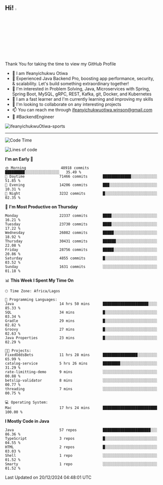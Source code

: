 <!-- BLOG-POST-LIST:START --><!-- BLOG-POST-LIST:END -->

## Hi! <img src="https://media.giphy.com/media/hvRJCLFzcasrR4ia7z/giphy.gif" width="4%"> 

Thank You for taking the time to view my GitHub Profile

- 👋 I am Ifeanyichukwu Otiwa
- 🚀 Experienced Java Backend Pro, boosting app performance, security, & scalability. Let's build something extraordinary together!
- 👀 I'm interested in Problem Solving, Java, Microservices with Spring, Spring Boot, MySQL, gRPC, REST, Kafka, git, Docker, and Kubernetes
- 🌱 I am a fast learner and I'm currently learning and improving my skills
- 💞️ I'm looking to collaborate on any interesting projects
- 📫 You can reach me through ifeanyichukwuotiwa.winson@gmail.com
- 🚀 #BackendEngineer

<p align="left" marginTop="10px"> <img src="https://komarev.com/ghpvc/?username=ifeanyichukwuOtiwa-sports&label=Profile%20views&color=0e75b6&style=for-the-badge" alt="ifeanyichukwuOtiwa-sports" /> </p>

***

<!--START_SECTION:waka-->
![Code Time](http://img.shields.io/badge/Code%20Time-3%2C238%20hrs%2053%20mins-blue)

![Lines of code](https://img.shields.io/badge/From%20Hello%20World%20I%27ve%20Written-34.2%20million%20lines%20of%20code-blue)

**I'm an Early 🐤** 

```text
🌞 Morning                48918 commits       █████████░░░░░░░░░░░░░░░░   35.49 % 
🌆 Daytime                71466 commits       █████████████░░░░░░░░░░░░   51.85 % 
🌃 Evening                14206 commits       ███░░░░░░░░░░░░░░░░░░░░░░   10.31 % 
🌙 Night                  3232 commits        █░░░░░░░░░░░░░░░░░░░░░░░░   02.35 % 
```
📅 **I'm Most Productive on Thursday** 

```text
Monday                   22337 commits       ████░░░░░░░░░░░░░░░░░░░░░   16.21 % 
Tuesday                  23730 commits       ████░░░░░░░░░░░░░░░░░░░░░   17.22 % 
Wednesday                26082 commits       █████░░░░░░░░░░░░░░░░░░░░   18.92 % 
Thursday                 30431 commits       ██████░░░░░░░░░░░░░░░░░░░   22.08 % 
Friday                   28756 commits       █████░░░░░░░░░░░░░░░░░░░░   20.86 % 
Saturday                 4855 commits        █░░░░░░░░░░░░░░░░░░░░░░░░   03.52 % 
Sunday                   1631 commits        ░░░░░░░░░░░░░░░░░░░░░░░░░   01.18 % 
```


📊 **This Week I Spent My Time On** 

```text
🕑︎ Time Zone: Africa/Lagos

💬 Programming Languages: 
Java                     14 hrs 50 mins      █████████████████████░░░░   85.33 % 
SQL                      34 mins             █░░░░░░░░░░░░░░░░░░░░░░░░   03.34 % 
Gradle                   29 mins             █░░░░░░░░░░░░░░░░░░░░░░░░   02.82 % 
Groovy                   27 mins             █░░░░░░░░░░░░░░░░░░░░░░░░   02.63 % 
Java Properties          23 mins             █░░░░░░░░░░░░░░░░░░░░░░░░   02.29 % 

🐱‍💻 Projects: 
FixedOddsBets            11 hrs 28 mins      ████████████████░░░░░░░░░   65.99 % 
catalog-service          5 hrs 26 mins       ████████░░░░░░░░░░░░░░░░░   31.29 % 
rate-limitting-demo      9 mins              ░░░░░░░░░░░░░░░░░░░░░░░░░   00.88 % 
betslip-validator        8 mins              ░░░░░░░░░░░░░░░░░░░░░░░░░   00.77 % 
threading                7 mins              ░░░░░░░░░░░░░░░░░░░░░░░░░   00.75 % 

💻 Operating System: 
Mac                      17 hrs 24 mins      █████████████████████████   100.00 % 
```

**I Mostly Code in Java** 

```text
Java                     57 repos            ██████████████████████░░░   86.36 % 
TypeScript               3 repos             █░░░░░░░░░░░░░░░░░░░░░░░░   04.55 % 
HTML                     2 repos             █░░░░░░░░░░░░░░░░░░░░░░░░   03.03 % 
Shell                    1 repo              ░░░░░░░░░░░░░░░░░░░░░░░░░   01.52 % 
Smarty                   1 repo              ░░░░░░░░░░░░░░░░░░░░░░░░░   01.52 % 
```




 Last Updated on 20/12/2024 04:48:01 UTC
<!--END_SECTION:waka-->

<!--
<p align="center">
![trophy](https://github-profile-trophy.vercel.app/?username=ifeanyichukwuOtiwa-sports&theme=onedark) (https://github.com/ryo-ma/github-profile-trophy)
</p>
-->

<!---
ifeanyi-otiwa/ifeanyi-otiwa is a ✨ special ✨ repository because its `README.md` (this file) appears on your GitHub profile.
You can click the Preview link to take a look at your changes.
--->
